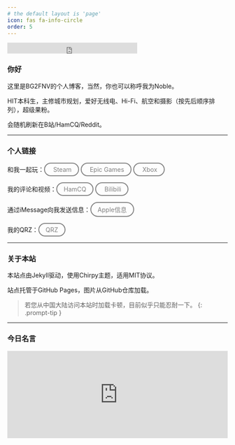 ```yaml
---
# the default layout is 'page'
icon: fas fa-info-circle
order: 5
---
```

<iframe src="https://free.timeanddate.com/clock/i9qcdst3/fn16/fs20/fc999/tct/pct/ahl/tt0/tw1/tm1/th1/ta1/tb2" frameborder="0" width="297" height="25" allowtransparency="true"></iframe>

### 你好

这里是BG2FNV的个人博客，当然，你也可以称呼我为Noble。

HIT本科生，主修城市规划，爱好无线电、Hi-Fi、航空和摄影（按先后顺序排列），超级果粉。

会随机刷新在B站/HamCQ/Reddit。

***

### 个人链接

和我一起玩：<a href="https://steamcommunity.com/id/nobletung/" target="_blank" style="text-decoration: none; background: transparent; border: 2px solid gray; color: gray; padding: 5px 15px; border-radius: 50px; display: inline-block; text-align: center;">
  Steam</a>  <a href="https://store.epicgames.com/zh-CN/u/03d34458cbf84e4fb5f74fc1adfdc517" target="_blank" style="text-decoration: none; background: transparent; border: 2px solid gray; color: gray; padding: 5px 15px; border-radius: 50px; display: inline-block; text-align: center;">
  Epic Games</a>  <a href="https://www.xbox.com/zh-CN/play/user/Noble%20E%20Tung" target="_blank" style="text-decoration: none; background: transparent; border: 2px solid gray; color: gray; padding: 5px 15px; border-radius: 50px; display: inline-block; text-align: center;">
  Xbox</a>

我的评论和视频：<a href="https://forum.hamcq.cn/u/4874" target="_blank" style="text-decoration: none; background: transparent; border: 2px solid gray; color: gray; padding: 5px 15px; border-radius: 50px; display: inline-block; text-align: center;">HamCQ</a>  <a href="https://space.bilibili.com/452038587" target="_blank" style="text-decoration: none; background: transparent; border: 2px solid gray; color: gray; padding: 5px 15px; border-radius: 50px; display: inline-block; text-align: center;">
  Bilibili</a>

通过iMessage向我发送信息：<a href="iMessage:NobleTung@icloud.com" target="_blank" style="text-decoration: none; background: transparent; border: 2px solid gray; color: gray; padding: 5px 15px; border-radius: 50px; display: inline-block; text-align: center;">Apple信息</a>

我的QRZ：<a href="https://www.qrz.com/db/BG2FNV" target="_blank" style="text-decoration: none; background: transparent; border: 2px solid gray; color: gray; padding: 5px 15px; border-radius: 50px; display: inline-block; text-align: center;">QRZ</a>

***

### 关于本站

本站点由Jekyll驱动，使用Chirpy主题，适用MIT协议。

站点托管于GitHub Pages，图片从GitHub仓库加载。

> 若您从中国大陆访问本站时加载卡顿，目前似乎只能忍耐一下。
{: .prompt-tip }

***

### 今日名言

<iframe frameBorder="0" style="width:100%;height:200px" src="https://kwize.com/quote-of-the-day/embed/&txt=0&font=Georgia&color=000000&background=ffffff&fid=0"></iframe>





